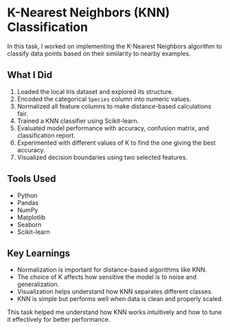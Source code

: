 # K-Nearest Neighbors (KNN) Classification

In this task, I worked on implementing the K-Nearest Neighbors algorithm to classify data points based on their similarity to nearby examples.

## What I Did
1. Loaded the local Iris dataset and explored its structure.  
2. Encoded the categorical `Species` column into numeric values.  
3. Normalized all feature columns to make distance-based calculations fair.  
4. Trained a KNN classifier using Scikit-learn.  
5. Evaluated model performance with accuracy, confusion matrix, and classification report.  
6. Experimented with different values of K to find the one giving the best accuracy.  
7. Visualized decision boundaries using two selected features.


## Tools Used
- Python  
- Pandas  
- NumPy  
- Matplotlib  
- Seaborn  
- Scikit-learn  

## Key Learnings
- Normalization is important for distance-based algorithms like KNN.  
- The choice of K affects how sensitive the model is to noise and generalization.  
- Visualization helps understand how KNN separates different classes.  
- KNN is simple but performs well when data is clean and properly scaled.

This task helped me understand how KNN works intuitively and how to tune it effectively for better performance.

